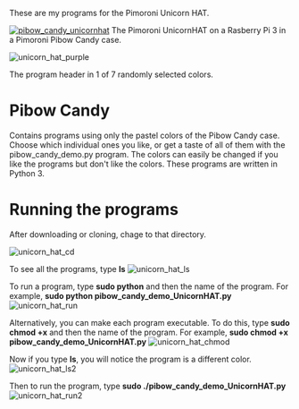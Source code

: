 These are my programs for the Pimoroni Unicorn HAT.

[![pibow_candy_unicornhat](https://user-images.githubusercontent.com/13591438/37558100-a4fd4280-29dc-11e8-8f32-6fbcbc048020.JPG)](https://www.dropbox.com/s/sioqpoty8qqnhrm/Pibow_Candy_UnicornHAT.AVI?dl=0)
The Pimoroni UnicornHAT on a Rasberry Pi 3 in a Pimoroni Pibow Candy case.

![unicorn_hat_purple](https://user-images.githubusercontent.com/13591438/46252665-9bbb8700-c431-11e8-9744-fa69e2e29040.png)

The program header in 1 of 7 randomly selected colors.

# Pibow Candy
Contains programs using only the pastel colors of the Pibow Candy case. Choose which individual ones you like, or get a taste of all of them with the pibow_candy_demo.py program. The colors can easily be changed if you like the programs but don't like the colors. These programs are written in Python 3.

# Running the programs
After downloading or cloning, chage to that directory.

![unicorn_hat_cd](https://user-images.githubusercontent.com/13591438/46269467-f83ca600-c506-11e8-9b8d-1de0e2120916.png)

To see all the programs, type **ls**
![unicorn_hat_ls](https://user-images.githubusercontent.com/13591438/46269476-05599500-c507-11e8-9daf-0c15e35840b2.png)

To run a program, type **sudo python** and then the name of the program. For example, **sudo python pibow_candy_demo_UnicornHAT.py**
![unicorn_hat_run](https://user-images.githubusercontent.com/13591438/46269482-0c80a300-c507-11e8-966f-35be7fe8abfe.png)
  
Alternatively, you can make each program executable. To do this, type **sudo chmod +x** and then the name of the program.
For example, **sudo chmod +x pibow_candy_demo_UnicornHAT.py**
![unicorn_hat_chmod](https://user-images.githubusercontent.com/13591438/46269806-068bc180-c509-11e8-988e-0a1cec2ee320.png)

Now if you type **ls**, you will notice the program is a different color.
![unicorn_hat_ls2](https://user-images.githubusercontent.com/13591438/46269816-16a3a100-c509-11e8-99bb-a03108444967.png)
  
Then to run the program, type **sudo ./pibow_candy_demo_UnicornHAT.py**
![unicorn_hat_run2](https://user-images.githubusercontent.com/13591438/46269822-1d321880-c509-11e8-80ec-3db5ae6e2cd2.png)
